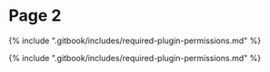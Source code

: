 # Page 2

{% include ".gitbook/includes/required-plugin-permissions.md" %}

{% include ".gitbook/includes/required-plugin-permissions.md" %}
